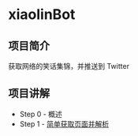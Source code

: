 # xiaolinBot

## 项目简介

获取网络的笑话集锦，并推送到 Twitter

## 项目讲解

- Step 0 - 概述
- Step 1 - [简单获取页面并解析](https://github.com/bonfy/xiaolinBot/blob/master/Lessons/Step1.md)

